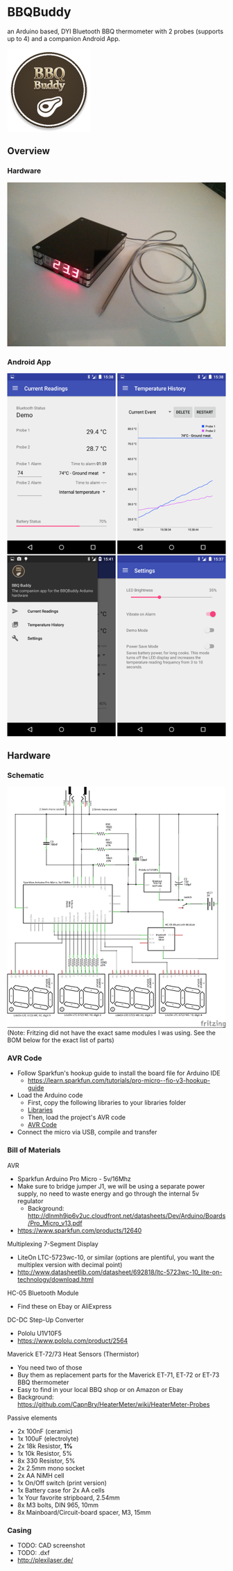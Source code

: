 # BBQBuddy
an Arduino based, DYI Bluetooth BBQ thermometer with 2 probes (supports up to 4) and a companion Android App.

<img src="/app/src/main/res/mipmap-xxxhdpi/bbq.png">

## Overview
### Hardware
<img src="/Media/casing.jpg">

### Android App
<img src="/Media/current.png" width="250">
<img src="/Media/graph_portrait.png" width="250">
<img src="/Media/menu.png" width="250">
<img src="/Media/settings.png" width="250">

## Hardware 
### Schematic
<img src="/Media/bbqbuddy_schematic.jpg">
(Note: Fritzing did not have the exact same modules I was using. See the BOM below for the exact list of parts)

### AVR Code
* Follow Sparkfun's hookup guide to install the board file for Arduino IDE
  * https://learn.sparkfun.com/tutorials/pro-micro--fio-v3-hookup-guide
* Load the Arduino code
  * First, copy the following libraries to your libraries folder
  * [Libraries](/Arduino/libraries)
  * Then, load the project's AVR code
  * [AVR Code](/Arduino/bbqbuddy.ino)
* Connect the micro via USB, compile and transfer

### Bill of Materials
AVR
* Sparkfun Arduino Pro Micro - 5v/16Mhz
* Make sure to bridge jumper J1, we will be using a separate power supply, no need to waste energy and go through the internal 5v regulator 
  * Background: http://dlnmh9ip6v2uc.cloudfront.net/datasheets/Dev/Arduino/Boards/Pro_Micro_v13.pdf
* https://www.sparkfun.com/products/12640

Multiplexing 7-Segment Display
* LiteOn LTC-5723wc-10, or similar (options are plentiful, you want the multiplex version with decimal point)
* http://www.datasheetlib.com/datasheet/692818/ltc-5723wc-10_lite-on-technology/download.html

HC-05 Bluetooth Module
* Find these on Ebay or AliExpress

DC-DC Step-Up Converter
* Pololu U1V10F5
* https://www.pololu.com/product/2564

Maverick ET-72/73 Heat Sensors (Thermistor)
* You need two of those
* Buy them as replacement parts for the Maverick ET-71, ET-72 or ET-73 BBQ thermometer
* Easy to find in your local BBQ shop or on Amazon or Ebay
* Background: https://github.com/CapnBry/HeaterMeter/wiki/HeaterMeter-Probes

Passive elements
* 2x 100nF (ceramic)
* 1x 100uF (electrolyte)
* 2x 18k Resistor, **1%**
* 1x 10k Resistor, 5%
* 8x 330 Resistor, 5%
* 2x 2.5mm mono socket
* 2x AA NiMH cell
* 1x On/Off switch (print version)
* 1x Battery case for 2x AA cells
* 1x Your favorite stripboard, 2.54mm
* 8x M3 bolts, DIN 965, 10mm
* 8x Mainboard/Circuit-board spacer, M3, 15mm

### Casing
* TODO: CAD screenshot
* TODO: .dxf
* http://plexilaser.de/


